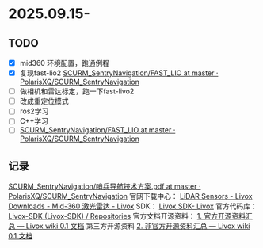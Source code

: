 # 2025.09.15- 
## TODO
- [x] mid360 环境配置，跑通例程
- [x] 复现fast-lio2 [SCURM_SentryNavigation/FAST_LIO at master · PolarisXQ/SCURM_SentryNavigation](https://github.com/PolarisXQ/SCURM_SentryNavigation/tree/master/FAST_LIO)
- [ ] 做相机和雷达标定，跑一下fast-livo2
- [ ] 改成重定位模式
- [ ] ros2学习
- [ ] C++学习
- [ ] [SCURM_SentryNavigation/FAST_LIO at master · PolarisXQ/SCURM_SentryNavigation](https://github.com/PolarisXQ/SCURM_SentryNavigation/tree/master/FAST_LIO)
## 记录

[SCURM_SentryNavigation/哨兵导航技术方案.pdf at master · PolarisXQ/SCURM_SentryNavigation](https://github.com/PolarisXQ/SCURM_SentryNavigation/blob/master/%E5%93%A8%E5%85%B5%E5%AF%BC%E8%88%AA%E6%8A%80%E6%9C%AF%E6%96%B9%E6%A1%88.pdf)
官网下载中心：
[LiDAR Sensors - Livox](https://www.livoxtech.com/cn/downloads)
[Downloads - Mid-360 激光雷达 - Livox](https://www.livoxtech.com/cn/mid-360/downloads)
SDK：
[Livox SDK- Livox](https://www.livoxtech.com/cn/sdk)
官方代码库：
[Livox-SDK (Livox-SDK) / Repositories](https://github.com/Livox-SDK?tab=repositories&q=&type=&language=&sort=stargazers)
官方文档开源资料：
[1. 官方开源资料汇总 — Livox wiki 0.1 文档](https://livox-wiki-cn.readthedocs.io/zh-cn/latest/data_summary/Livox_data_summary.html)
第三方开源资料
[2. 非官方开源资料汇总 — Livox wiki 0.1 文档](https://livox-wiki-cn.readthedocs.io/zh-cn/latest/data_summary/third_part_summary.html)

